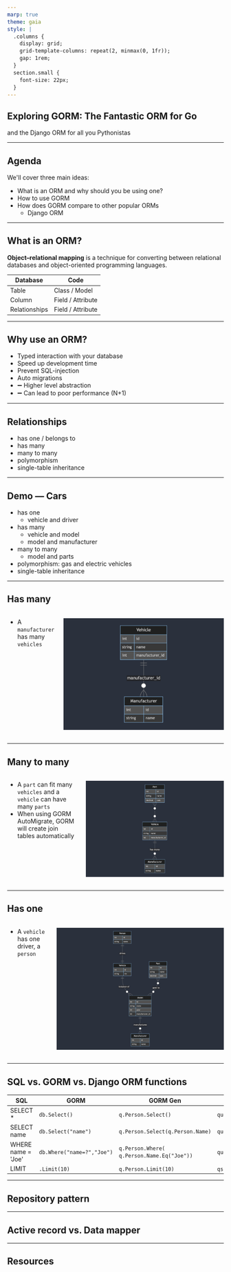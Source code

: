 ```yaml
---
marp: true
theme: gaia
style: |
  .columns {
    display: grid;
    grid-template-columns: repeat(2, minmax(0, 1fr));
    gap: 1rem;
  }
  section.small {
    font-size: 22px;
  }
---
```


## Exploring GORM: The Fantastic ORM for Go

and the Django ORM for all you Pythonistas

---

## Agenda

We'll cover three main ideas:

- What is an ORM and why should you be using one?
- How to use GORM
- How does GORM compare to other popular ORMs
  	- Django ORM

---

## What is an ORM?

**Object–relational mapping** is a technique for converting between relational databases and object-oriented programming languages.

| Database | Code |
| --- | --- |
| Table | Class / Model |
| Column | Field / Attribute |
| Relationships | Field / Attribute |

---

## Why use an ORM?

- Typed interaction with your database
- Speed up development time
- Prevent SQL-injection
- Auto migrations
- ➖ Higher level abstraction
- ➖ Can lead to poor performance (N+1)

---

## Relationships

- has one / belongs to
- has many
- many to many
- polymorphism
- single-table inheritance

---

## Demo — Cars

- has one
    - vehicle and driver
- has many
    - vehicle and model
    - model and manufacturer
- many to many
    - model and parts
- polymorphism: gas and electric vehicles
- single-table inheritance

---

## Has many

<div class="columns">
<div>

- A `manufacturer` has many `vehicles`

</div>
<div>

![width:600px](./docs/mermaid-1-simple.png)

</div>
</div>

---

## Many to many

<div class="columns">
<div>

- A `part` can fit many `vehicles` and a `vehicle` can have many `parts`
- When using GORM AutoMigrate, GORM will create join tables automatically

</div>
<div>

![width:600px](./docs/mermaid-2-parts.png)

</div>
</div>

---

## Has one

<div class="columns">
<div>

- A `vehicle` has one driver, a `person`

</div>
<div>

![width:600px](./docs/mermaid-3-drivers.png)

</div>
</div>

---

<!-- _class: small -->

## SQL vs. GORM vs. Django ORM functions

| SQL | GORM | GORM Gen | Django |
| --- | --- | --- | --- |
| SELECT * | `db.Select()` | `q.Person.Select()` | `queryset.all()` |
| SELECT name | `db.Select("name")` | `q.Person.Select(q.Person.Name)` | `queryset.values("name")` |
| WHERE name = 'Joe' | `db.Where("name=?","Joe")` | `q.Person.Where( q.Person.Name.Eq("Joe"))` | `queryset.filter(name="Joe")` |
| LIMIT | `.Limit(10)` | `q.Person.Limit(10)` | `qs[:10]` |

---

## Repository pattern

---

## Active record vs. Data mapper

---

## Resources
